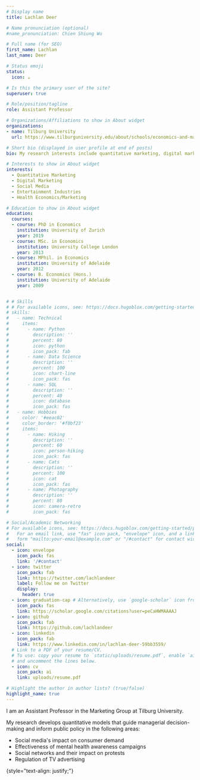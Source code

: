 ```yaml
---
# Display name
title: Lachlan Deer

# Name pronunciation (optional)
#name_pronunciation: Chien Shiung Wu

# Full name (for SEO)
first_name: Lachlan
last_name: Deer

# Status emoji
status:
  icon: ☕️

# Is this the primary user of the site?
superuser: true

# Role/position/tagline
role: Assistant Professor

# Organizations/Affiliations to show in About widget
organizations:
- name: Tilburg University
  url: https://www.tilburguniversity.edu/about/schools/economics-and-management/organization/departments/marketing

# Short bio (displayed in user profile at end of posts)
bio: My research interests include quantitative marketing, digital marketing and text as data.

# Interests to show in About widget
interests:
  - Quantitative Marketing
  - Digital Marketing
  - Social Media
  - Entertainment Industries
  - Health Economics/Marketing

# Education to show in About widget
education:
  courses:
  - course: PhD in Economics
    institution: University of Zurich
    year: 2019
  - course: MSc. in Economics
    institution: University College London
    year: 2013
  - course: MPhil. in Economics
    institution: University of Adelaide
    year: 2012
  - course: B. Economics (Hons.)
    institution: University of Adelaide
    year: 2009


# # Skills
# # For available icons, see: https://docs.hugoblox.com/getting-started/page-builder/#icons
# skills:
#   - name: Technical
#     items:
#       - name: Python
#         description: ''
#         percent: 80
#         icon: python
#         icon_pack: fab
#       - name: Data Science
#         description: ''
#         percent: 100
#         icon: chart-line
#         icon_pack: fas
#       - name: SQL
#         description: ''
#         percent: 40
#         icon: database
#         icon_pack: fas
#   - name: Hobbies
#     color: '#eeac02'
#     color_border: '#f0bf23'
#     items:
#       - name: Hiking
#         description: ''
#         percent: 60
#         icon: person-hiking
#         icon_pack: fas
#       - name: Cats
#         description: ''
#         percent: 100
#         icon: cat
#         icon_pack: fas
#       - name: Photography
#         description: ''
#         percent: 80
#         icon: camera-retro
#         icon_pack: fas

# Social/Academic Networking
# For available icons, see: https://docs.hugoblox.com/getting-started/page-builder/#icons
#   For an email link, use "fas" icon pack, "envelope" icon, and a link in the
#   form "mailto:your-email@example.com" or "/#contact" for contact widget.
social:
  - icon: envelope
    icon_pack: fas
    link: '/#contact'
  - icon: twitter
    icon_pack: fab
    link: https://twitter.com/lachlandeer
    label: Follow me on Twitter
    display:
      header: true
  - icon: graduation-cap # Alternatively, use `google-scholar` icon from `ai` icon pack
    icon_pack: fas
    link: https://scholar.google.com/citations?user=peCaHWMAAAAJ
  - icon: github
    icon_pack: fab
    link: https://github.com/lachlandeer
  - icon: linkedin
    icon_pack: fab
    link: https://www.linkedin.com/in/lachlan-deer-59bb3559/
  # Link to a PDF of your resume/CV.
  # To use: copy your resume to `static/uploads/resume.pdf`, enable `ai` icons in `params.yaml`,
  # and uncomment the lines below.
  - icon: cv
    icon_pack: ai
    link: uploads/resume.pdf

# Highlight the author in author lists? (true/false)
highlight_name: true
---
```


I am an Assistant Professor in the Marketing Group at Tilburg University.

My research develops quantitative models that guide managerial decision-making and inform public policy in the following areas:

- Social media's impact on consumer demand
- Effectiveness of mental health awareness campaigns
- Social networks and their impact on protests
- Regulation of TV advertising

<!-- Learn more about my research [here](./#research). -->
{style="text-align: justify;"}
